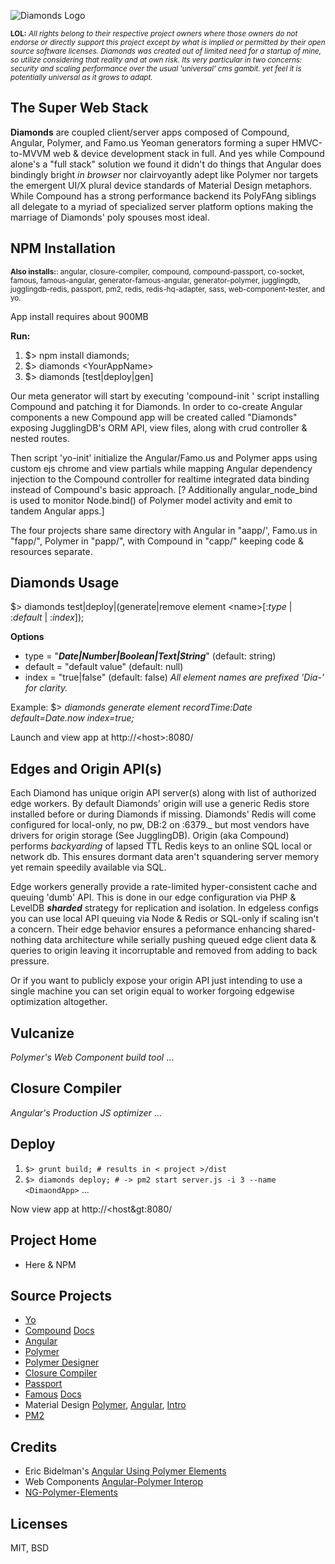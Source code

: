 ![Diamonds Logo](http://vodbro.com/diamondstack.png?zz1)

<sub>**LOL:** *All rights belong to their respective project owners where those owners do not endorse or
directly support this project except by what is implied or permitted by their open source software licenses.
Diamonds was created out of limited need for a startup of mine, so utilize considering that reality and at own risk.
Its very particular in two concerns: security and scaling performance over the usual 'universal' cms gambit.
yet feel it is potentially universal as it grows to adapt.*</sub>

## The Super Web Stack

**Diamonds** are coupled client/server apps composed of Compound, Angular, Polymer, and Famo.us Yeoman generators forming a super HMVC-to-MVVM web & device development stack in full. And yes while Compound alone's a "full stack" solution we found it didn't do things that Angular does bindingly bright *in browser* nor clairvoyantly adept like Polymer nor targets the emergent UI/X plural device standards of Material Design metaphors. While Compound has a strong performance backend its PolyFAng siblings all delegate to a myriad of specialized server platform options making the marriage of Diamonds' poly spouses most ideal.

## NPM Installation

<sup>**Also installs:**: angular, closure-compiler, compound, compound-passport, co-socket, famous, famous-angular, generator-famous-angular, generator-polymer, jugglingdb, jugglingdb-redis, passport, pm2, redis, redis-hq-adapter, sass, web-component-tester, and yo.</sup>

App install requires about 900MB

**Run:** 

1. $> npm install diamonds; 
2. $> diamonds &lt;YourAppName&gt;
3. $> diamonds [test|deploy|gen]
 
Our meta generator will start by executing 'compound-init <YourAppName>' 
script installing Compound and patching it for Diamonds. In order to co-create
Angular components a new Compound app will be created called "Diamonds" exposing JugglingDB's ORM API, view files, along with crud controller & nested routes.

Then script 'yo-init' initialize the Angular/Famo.us and Polymer apps using custom ejs chrome and view 
partials while mapping Angular dependency injection to the Compound controller for realtime integrated 
data binding instead of Compound's basic approach.
[? Additionally angular_node_bind is used to monitor Node.bind() of Polymer model activity 
and emit to tandem Angular apps.]

The four projects share same directory with Angular in "aapp/', Famo.us in "fapp/", Polymer in "papp/", 
with Compound in "capp/" keeping code & resources separate.

## Diamonds Usage

$> diamonds test|deploy|(generate|remove element &lt;name&gt;[:*type* | :*default* | :*index*]); 

**Options**
*    type = "***Date|Number|Boolean|Text|String***" (default: string) 
* default = "default value" (default: null)
*   index = "true|false" (default: false)
*All element names are prefixed 'Dia-' for clarity.*

Example: $> *diamonds generate element recordTime:Date default=Date.now index=true;* 

Launch and view app at http://&lt;host&gt;:8080/

## Edges and Origin API(s)

Each Diamond has unique origin API server(s) along with list of authorized edge workers.
By default Diamonds' origin will use a generic Redis store installed before or during Diamonds if missing. 
Diamonds' Redis will come configured for local-only, no pw, DB:2 on :6379._ but most vendors have drivers for origin storage (See JugglingDB).
Origin (aka Compound) performs *backyarding* of lapsed TTL Redis keys to an online SQL local or network db. 
This ensures dormant data aren't squandering server memory yet remain speedily available via SQL.

Edge workers generally provide a rate-limited hyper-consistent cache and queuing 'dumb' API. 
This is done in our edge configuration via PHP & LevelDB ***sharded*** strategy for replication and isolation. 
In edgeless configs you can use local API queuing via Node & Redis or SQL-only if scaling isn't a concern. 
Their edge behavior ensures a peformance enhancing shared-nothing data architecture while serially pushing 
queued edge client data & queries to origin leaving it incorruptable and removed from adding to back pressure.

Or if you want to publicly expose your origin API just intending to use a single machine you can
set origin equal to worker forgoing edgewise optimization altogether. 

## Vulcanize
*Polymer's Web Component build tool*
...
## Closure Compiler
*Angular's Production JS optimizer*
...

## Deploy
1. `$> grunt build; # results in < project >/dist `
2. `$> diamonds deploy; # -> pm2 start server.js -i 3 --name <DimaondApp>` ...

Now view app at http://&lt;host&gt:8080/

## Project Home
- Here & NPM

## Source Projects
- [Yo](yeoman.io)
- [Compound](https://github.com/1602/compound) [Docs](http://compoundjs.com/docs/)
- [Angular](angularjs.org)
- [Polymer](www.polymer-project.org)
- [Polymer Designer](http://polymer-designer.appspot.com)
- [Closure Compiler](github.com/google/closure-compiler)
- [Passport](passportjs.org)
- [Famous](famo.us) [Docs](https://famo.us/docs/)
- Material Design [Polymer](https://www.polymer-project.org/docs/elements/material.html),  [Angular](https://material.angularjs.org/), [Intro](http://www.google.com/design/spec/material-design/introduction.html)
- [PM2](https://github.com/Unitech/pm2)

## Credits 
- Eric Bidelman's [Angular Using Polymer Elements](https://www.youtube.com/watch?v=p1NpZ-0Op0w)
- Web Components [Angular-Polymer Interop](https://github.com/webcomponents/angular-interop)
- [NG-Polymer-Elements](http://ngmodules.org/modules/ng-polymer-elements)

## Licenses
MIT, BSD

